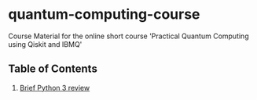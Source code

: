 # quantum-computing-course 
Course Material for the online short course 'Practical Quantum Computing using Qiskit and IBMQ'

## Table of Contents

1. [Brief Python 3 review](intro_python.ipynb)